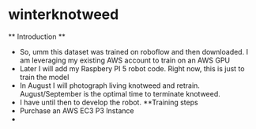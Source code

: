 # winterknotweed
** Introduction **
  - So, umm this dataset was trained on roboflow and then downloaded.  I am leveraging my existing AWS account to train on an AWS GPU
  - Later I will add my Raspbery PI 5 robot code.  Right now, this is just to train the model
  - In August I will photograph living knotweed and retrain. August/September is the optimal time to terminate knotweed.
  - I have until then to develop the robot.
**Training steps
  - Purchase an AWS EC3 P3 Instance
  -  


